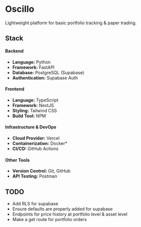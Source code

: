 # Oscillo
Lightweight platform for basic portfolio tracking & paper trading.

## Stack

#### Backend

*   **Language:** Python
*   **Framework:** FastAPI
*   **Database:** PostgreSQL (Supabase)
*   **Authentication:** Supabase Auth

#### Frontend

*   **Language:** TypeScript
*   **Framework:** NextJS
*   **Styling:** Tailwind CSS
*   **Build Tool:** NPM

#### Infrastructure & DevOps

*   **Cloud Provider:** Vercel
*   **Containerization:** Docker*
*   **CI/CD:** GitHub Actions

#### Other Tools

*   **Version Control:** Git, GitHub
*   **API Testing:** Postman

## TODO

* Add RLS for supabase
* Ensure defaults are properly added for supabase
* Endpoints for price history at portfolio level & asset level
* Make a get route for portfolio orders

